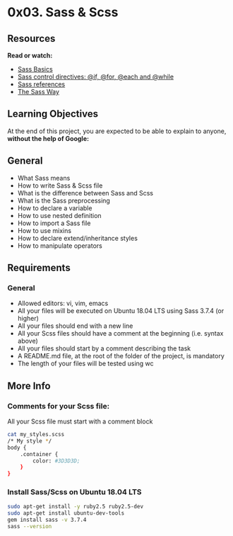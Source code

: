 # 0x03. Sass & Scss
## Resources
**Read or watch:**
- [Sass Basics](https://intranet.hbtn.io/rltoken/ayoQ7NtS8w7tZvyeqhkzsw)
- [Sass control directives: @if, @for, @each and @while](https://intranet.hbtn.io/rltoken/EFKD6L9vpV8XevFF4gppGg)
- [Sass references](https://intranet.hbtn.io/rltoken/P7jm16HEuQb1FxMqlajjFQ)
- [The Sass Way](https://intranet.hbtn.io/rltoken/hMS2SLlzrvpn5yPuoXolKw)

## Learning Objectives
At the end of this project, you are expected to be able to explain to anyone, **without the help of Google:**

## General
- What Sass means
- How to write Sass & Scss file
- What is the difference between Sass and Scss
- What is the Sass preprocessing
- How to declare a variable
- How to use nested definition
- How to import a Sass file
- How to use mixins
- How to declare extend/inheritance styles
- How to manipulate operators

## Requirements
### General
- Allowed editors: vi, vim, emacs
- All your files will be executed on Ubuntu 18.04 LTS using Sass 3.7.4 (or higher)
- All your files should end with a new line
- All your Scss files should have a comment at the beginning (i.e. syntax above)
- All your files should start by a comment describing the task
- A README.md file, at the root of the folder of the project, is mandatory
- The length of your files will be tested using wc

## More Info
### Comments for your Scss file:
All your Scss file must start with a comment block
```bash
cat my_styles.scss
/* My style */
body {
    .container {
        color: #3D3D3D;
    }
}
```
### Install Sass/Scss on Ubuntu 18.04 LTS
```bash
sudo apt-get install -y ruby2.5 ruby2.5-dev
sudo apt-get install ubuntu-dev-tools
gem install sass -v 3.7.4
sass --version
```
